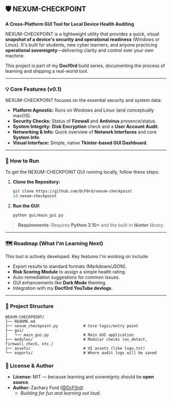 ## 🛡️ NEXUM-CHECKPOINT

**A Cross-Platform GUI Tool for Local Device Health Auditing**

NEXUM-CHECKPOINT is a lightweight utility that provides a quick, visual **snapshot of a device's security and operational readiness** (Windows or Linux). It's built for students, new cyber learners, and anyone practicing **operational sovereignty**—delivering clarity and control over your own machine.

This project is part of my **Docf0rd** build series, documenting the process of learning and shipping a real-world tool.

-----

### **💡 Core Features (v0.1)**

NEXUM-CHECKPOINT focuses on the essential security and system data:

  * **Platform Agnostic:** Runs on Windows and Linux (and conceptually macOS).
  * **Security Checks:** Status of **Firewall** and **Antivirus** presence/status.
  * **System Integrity:** **Disk Encryption** check and a **User Account Audit**.
  * **Networking & Info:** Quick overview of **Network Interfaces** and core **System Info**.
  * **Visual Interface:** Simple, native **Tkinter-based GUI Dashboard**.

-----

### **🚀 How to Run**

To get the NEXUM-CHECKPOINT GUI running locally, follow these steps:

1.  **Clone the Repository:**
    ```bash
    git clone https://github.com/DcF0rd/nexum-checkpoint
    cd nexum-checkpoint
    ```
2.  **Run the GUI:**
    ```bash
    python gui/main_gui.py
    ```

> **Requirements:** Requires **Python 3.10+** and the built-in **tkinter** library.

-----

### **🗺️ Roadmap (What I'm Learning Next)**

This tool is actively developed. Key features I'm working on include:

  * Export results to standard formats (Markdown/JSON).
  * **Risk Scoring Module** to assign a simple health rating.
  * Auto-remediation suggestions for common issues.
  * GUI enhancements like **Dark Mode** theming.
  * Integration with my **Docf0rd YouTube devlogs**.

-----

### **📁 Project Structure**

```
NEXUM-CHECKPOINT/
├── README.md
├── nexum_checkpoint.py           # Core logic/entry point
├── gui/
│   └── main_gui.py               # Main GUI application
├── modules/                      # Modular checks (os_detect, firewall_check, etc.)
├── assets/                       # UI assets (like logo.txt)
└── exports/                      # Where audit logs will be saved
```

### **📝 License & Author**

  * **License:** MIT — because learning and sovereignty should be **open source**.
  * **Author:** Zachary Ford ([@DcF0rd](https://github.com/DcF0rd))
      * *Building for fun and learning out loud.*
